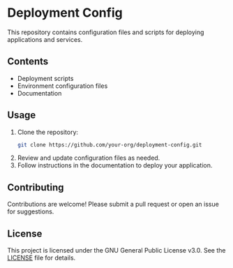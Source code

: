 # Deployment Config

This repository contains configuration files and scripts for deploying applications and services.

## Contents

- Deployment scripts
- Environment configuration files
- Documentation

## Usage

1. Clone the repository:
    ```bash
    git clone https://github.com/your-org/deployment-config.git
    ```
2. Review and update configuration files as needed.
3. Follow instructions in the documentation to deploy your application.

## Contributing

Contributions are welcome! Please submit a pull request or open an issue for suggestions.

## License

This project is licensed under the GNU General Public License v3.0. See the [LICENSE](LICENSE) file for details.
